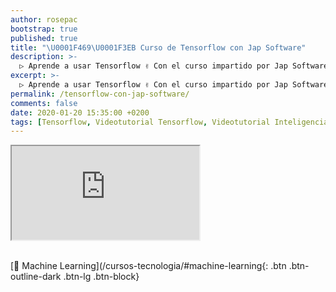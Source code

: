 ```yaml
---
author: rosepac
bootstrap: true
published: true
title: "\U0001F469‍\U0001F3EB Curso de Tensorflow con Jap Software"
description: >-
  ▷ Aprende a usar Tensorflow ✌️ Con el curso impartido por Jap Software
excerpt: >-
  ▷ Aprende a usar Tensorflow ✌️ Con el curso impartido por Jap Software
permalink: /tensorflow-con-jap-software/
comments: false
date: 2020-01-20 15:35:00 +0200
tags: [Tensorflow, Videotutorial Tensorflow, Videotutorial Inteligencia Artificial]
---
```


<div class="embed-responsive embed-responsive-16by9">
  <iframe class="embed-responsive-item" src="https://www.youtube-nocookie.com/embed/videoseries?list=PLLJJqiFt6VPpsydO8NHeZ5FFDiIoJaKiM" allowfullscreen></iframe>
</div><br/>

[🧠 Machine Learning](/cursos-tecnologia/#machine-learning{: .btn .btn-outline-dark .btn-lg .btn-block}
